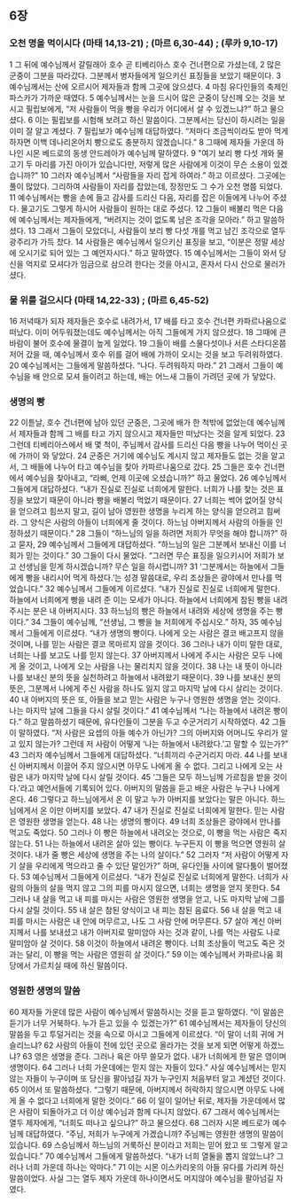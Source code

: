## 6장
### 오천 명을 먹이시다 (마태 14,13-21) ;  (마르 6,30-44) ;  (루카 9,10-17)
1 그 뒤에 예수님께서 갈릴래아 호수 곧 티베리아스 호수 건너편으로 가셨는데,
2 많은 군중이 그분을 따라갔다. 그분께서 병자들에게 일으키신 표징들을 보았기 때문이다.
3 예수님께서는 산에 오르시어 제자들과 함께 그곳에 앉으셨다.
4 마침 유다인들의 축제인 파스카가 가까운 때였다.
5 예수님께서는 눈을 드시어 많은 군중이 당신께 오는 것을 보시고 필립보에게, “저 사람들이 먹을 빵을 우리가 어디에서 살 수 있겠느냐?” 하고 물으셨다.
6 이는 필립보를 시험해 보려고 하신 말씀이다. 그분께서는 당신이 하시려는 일을 이미 잘 알고 계셨다.
7 필립보가 예수님께 대답하였다. “저마다 조금씩이라도 받아 먹게 하자면 이백 데나리온어치 빵으로도 충분하지 않겠습니다.”
8 그때에 제자들 가운데 하나인 시몬 베드로의 동생 안드레아가 예수님께 말하였다.
9 "여기 보리 빵 다섯 개와 물고기 두 마리를 가진 아이가 있습니다만, 저렇게 많은 사람에게 이것이 무슨 소용이 있겠습니까?"
10 그러자 예수님께서 “사람들을 자리 잡게 하여라.” 하고 이르셨다. 그곳에는 풀이 많았다. 그리하여 사람들이 자리를 잡았는데, 장정만도 그 수가 오천 명쯤 되었다.
11 예수님께서는 빵을 손에 들고 감사를 드리신 다음, 자리를 잡은 이들에게 나누어 주셨다. 물고기도 그렇게 하시어 사람들이 원하는 대로 주셨다.
12 그들이 배불리 먹은 다음에 예수님께서는 제자들에게, “버려지는 것이 없도록 남은 조각을 모아라.” 하고 말씀하셨다.
13 그래서 그들이 모았더니, 사람들이 보리 빵 다섯 개를 먹고 남긴 조각으로 열두 광주리가 가득 찼다.
14 사람들은 예수님께서 일으키신 표징을 보고, “이분은 정말 세상에 오시기로 되어 있는 그 예언자시다.” 하고 말하였다.
15 예수님께서는 그들이 와서 당신을 억지로 모셔다가 임금으로 삼으려 한다는 것을 아시고, 혼자서 다시 산으로 물러가셨다.
### 물 위를 걸으시다 (마태 14,22-33) ;  (마르 6,45-52)
16 저녁때가 되자 제자들은 호수로 내려가서,
17 배를 타고 호수 건너편 카파르나움으로 떠났다. 이미 어두워졌는데도 예수님께서는 아직 그들에게 가지 않으셨다.
18 그때에 큰 바람이 불어 호수에 물결이 높게 일었다.
19 그들이 배를 스물다섯이나 서른 스타디온쯤 저어 갔을 때, 예수님께서 호수 위를 걸어 배에 가까이 오시는 것을 보고 두려워하였다.
20 예수님께서는 그들에게 말씀하셨다. “나다. 두려워하지 마라.”
21 그래서 그들이 예수님을 배 안으로 모셔 들이려고 하는데, 배는 어느새 그들이 가려던 곳에 가 닿았다.
### 생명의 빵
22 이튿날, 호수 건너편에 남아 있던 군중은, 그곳에 배가 한 척밖에 없었는데 예수님께서 제자들과 함께 그 배를 타고 가지 않으시고 제자들만 떠났다는 것을 알게 되었다.
23 그런데 티베리아스에서 배 몇 척이, 주님께서 감사를 드리신 다음 빵을 나누어 먹이신 곳에 가까이 와 닿았다.
24 군중은 거기에 예수님도 계시지 않고 제자들도 없는 것을 알고서, 그 배들에 나누어 타고 예수님을 찾아 카파르나움으로 갔다.
25 그들은 호수 건너편에서 예수님을 찾아내고, “라삐, 언제 이곳에 오셨습니까?” 하고 물었다.
26 예수님께서 그들에게 대답하셨다. “내가 진실로 진실로 너희에게 말한다. 너희가 나를 찾는 것은 표징을 보았기 때문이 아니라 빵을 배불리 먹었기 때문이다.
27 너희는 썩어 없어질 양식을 얻으려고 힘쓰지 말고, 길이 남아 영원한 생명을 누리게 하는 양식을 얻으려고 힘써라. 그 양식은 사람의 아들이 너희에게 줄 것이다. 하느님 아버지께서 사람의 아들을 인정하셨기 때문이다.”
28 그들이 “하느님의 일을 하려면 저희가 무엇을 해야 합니까?” 하고 묻자,
29 예수님께서 그들에게 대답하셨다. “하느님의 일은 그분께서 보내신 이를 너희가 믿는 것이다.”
30 그들이 다시 물었다. “그러면 무슨 표징을 일으키시어 저희가 보고 선생님을 믿게 하시겠습니까? 무슨 일을 하시렵니까?
31 ‘그분께서는 하늘에서 그들에게 빵을 내리시어 먹게 하셨다.’는 성경 말씀대로, 우리 조상들은 광야에서 만나를 먹었습니다.”
32 예수님께서 그들에게 이르셨다. “내가 진실로 진실로 너희에게 말한다. 하늘에서 너희에게 빵을 내려 준 이는 모세가 아니다. 하늘에서 너희에게 참된 빵을 내려 주시는 분은 내 아버지시다.
33 하느님의 빵은 하늘에서 내려와 세상에 생명을 주는 빵이다.”
34 그들이 예수님께, “선생님, 그 빵을 늘 저희에게 주십시오.” 하자,
35 예수님께서 그들에게 이르셨다. “내가 생명의 빵이다. 나에게 오는 사람은 결코 배고프지 않을 것이며, 나를 믿는 사람은 결코 목마르지 않을 것이다.
36 그러나 내가 이미 말한 대로, 너희는 나를 보고도 나를 믿지 않는다.
37 아버지께서 나에게 주시는 사람은 모두 나에게 올 것이고, 나에게 오는 사람을 나는 물리치지 않을 것이다.
38 나는 내 뜻이 아니라 나를 보내신 분의 뜻을 실천하려고 하늘에서 내려왔기 때문이다.
39 나를 보내신 분의 뜻은, 그분께서 나에게 주신 사람을 하나도 잃지 않고 마지막 날에 다시 살리는 것이다.
40 내 아버지의 뜻은 또, 아들을 보고 믿는 사람은 누구나 영원한 생명을 얻는 것이다. 나는 마지막 날에 그들을 다시 살릴 것이다.”
41 예수님께서 “나는 하늘에서 내려온 빵이다.” 하고 말씀하셨기 때문에, 유다인들이 그분을 두고 수군거리기 시작하였다.
42 그들이 말하였다. “저 사람은 요셉의 아들 예수가 아닌가? 그의 아버지와 어머니도 우리가 알고 있지 않는가? 그런데 저 사람이 어떻게 ‘나는 하늘에서 내려왔다.’고 말할 수 있는가?”
43 그러자 예수님께서 그들에게 대답하셨다. “너희끼리 수군거리지 마라.
44 나를 보내신 아버지께서 이끌어 주지 않으시면 아무도 나에게 올 수 없다. 그리고 나에게 오는 사람은 내가 마지막 날에 다시 살릴 것이다.
45 ‘그들은 모두 하느님께 가르침을 받을 것이다.’라고 예언서들에 기록되어 있다. 아버지의 말씀을 듣고 배운 사람은 누구나 나에게 온다.
46 그렇다고 하느님에게서 온 이 말고 누가 아버지를 보았다는 말은 아니다. 하느님에게서 온 이만 아버지를 보았다.
47 내가 진실로 진실로 너희에게 말한다. 믿는 사람은 영원한 생명을 얻는다.
48 나는 생명의 빵이다.
49 너희 조상들은 광야에서 만나를 먹고도 죽었다.
50 그러나 이 빵은 하늘에서 내려오는 것으로, 이 빵을 먹는 사람은 죽지 않는다.
51 나는 하늘에서 내려온 살아 있는 빵이다. 누구든지 이 빵을 먹으면 영원히 살 것이다. 내가 줄 빵은 세상에 생명을 주는 나의 살이다.”
52 그러자 “저 사람이 어떻게 자기 살을 우리에게 먹으라고 줄 수 있단 말인가?” 하며, 유다인들 사이에 말다툼이 벌어졌다.
53 예수님께서 그들에게 이르셨다. “내가 진실로 진실로 너희에게 말한다. 너희가 사람의 아들의 살을 먹지 않고 그의 피를 마시지 않으면, 너희는 생명을 얻지 못한다.
54 그러나 내 살을 먹고 내 피를 마시는 사람은 영원한 생명을 얻고, 나도 마지막 날에 그를 다시 살릴 것이다.
55 내 살은 참된 양식이고 내 피는 참된 음료다.
56 내 살을 먹고 내 피를 마시는 사람은 내 안에 머무르고, 나도 그 사람 안에 머무른다.
57 살아 계신 아버지께서 나를 보내셨고 내가 아버지로 말미암아 사는 것과 같이, 나를 먹는 사람도 나로 말미암아 살 것이다.
58 이것이 하늘에서 내려온 빵이다. 너희 조상들이 먹고도 죽은 것과는 달리, 이 빵을 먹는 사람은 영원히 살 것이다.”
59 이는 예수님께서 카파르나움 회당에서 가르치실 때에 하신 말씀이다.
### 영원한 생명의 말씀
60 제자들 가운데 많은 사람이 예수님께서 말씀하시는 것을 듣고 말하였다. “이 말씀은 듣기가 너무 거북하다. 누가 듣고 있을 수 있겠는가?”
61 예수님께서는 제자들이 당신의 말씀을 두고 투덜거리는 것을 속으로 아시고 그들에게 이르셨다. “이 말이 너희 귀에 거슬리느냐?
62 사람의 아들이 전에 있던 곳으로 올라가는 것을 보게 되면 어떻게 하겠느냐?
63 영은 생명을 준다. 그러나 육은 아무 쓸모가 없다. 내가 너희에게 한 말은 영이며 생명이다.
64 그러나 너희 가운데에는 믿지 않는 자들이 있다.” 사실 예수님께서는 믿지 않는 자들이 누구이며 또 당신을 팔아넘길 자가 누구인지 처음부터 알고 계셨던 것이다.
65 이어서 또 말씀하셨다. “그렇기 때문에, 아버지께서 허락하지 않으시면 아무도 나에게 올 수 없다고 너희에게 말한 것이다.”
66 이 일이 일어난 뒤로, 제자들 가운데에서 많은 사람이 되돌아가고 더 이상 예수님과 함께 다니지 않았다.
67 그래서 예수님께서는 열두 제자에게, “너희도 떠나고 싶으냐?” 하고 물으셨다.
68 그러자 시몬 베드로가 예수님께 대답하였다. “주님, 저희가 누구에게 가겠습니까? 주님께는 영원한 생명의 말씀이 있습니다.
69 스승님께서 하느님의 거룩하신 분이라고 저희는 믿어 왔고 또 그렇게 알고 있습니다.”
70 예수님께서 그들에게 말씀하셨다. “내가 너희 열둘을 뽑지 않았느냐? 그러나 너희 가운데 하나는 악마다.”
71 이는 시몬 이스카리옷의 아들 유다를 가리켜 하신 말씀이었다. 사실 그는 열두 제자 가운데 하나이면서도 머지않아 예수님을 팔아넘길 자였다.
